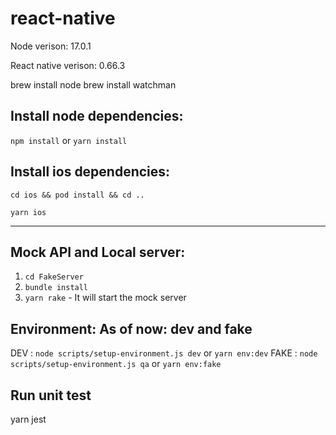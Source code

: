 # react-native

Node verison: 17.0.1

React native verison: 0.66.3

brew install node
brew install watchman

## Install node dependencies:

`npm install` or `yarn install`

## Install ios dependencies:

`cd ios && pod install && cd ..`

`yarn ios`

---

## Mock API and Local server:

1. `cd FakeServer`
2. `bundle install`
3. `yarn rake` - It will start the mock server

## Environment: As of now: dev and fake

DEV : `node scripts/setup-environment.js dev` or `yarn env:dev`
FAKE : `node scripts/setup-environment.js qa` or `yarn env:fake`

## Run unit test

yarn jest
